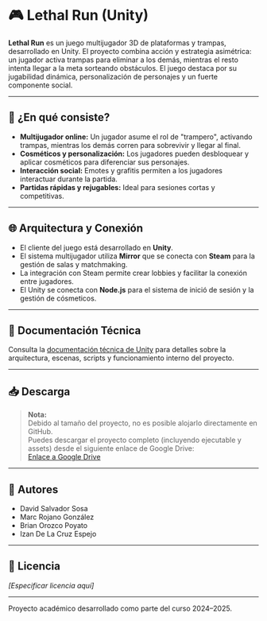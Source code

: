 # 🎮 Lethal Run (Unity)

**Lethal Run** es un juego multijugador 3D de plataformas y trampas, desarrollado en Unity. El proyecto combina acción y estrategia asimétrica: un jugador activa trampas para eliminar a los demás, mientras el resto intenta llegar a la meta sorteando obstáculos. El juego destaca por su jugabilidad dinámica, personalización de personajes y un fuerte componente social.

---

## 🚀 ¿En qué consiste?

- **Multijugador online:** Un jugador asume el rol de "trampero", activando trampas, mientras los demás corren para sobrevivir y llegar al final.
- **Cosméticos y personalización:** Los jugadores pueden desbloquear y aplicar cosméticos para diferenciar sus personajes.
- **Interacción social:** Emotes y grafitis permiten a los jugadores interactuar durante la partida.
- **Partidas rápidas y rejugables:** Ideal para sesiones cortas y competitivas.

---

## 🌐 Arquitectura y Conexión

- El cliente del juego está desarrollado en **Unity**.
- El sistema multijugador utiliza  **Mirror** que se conecta con **Steam** para la gestión de salas y matchmaking.
- La integración con Steam permite crear lobbies y facilitar la conexión entre jugadores.
- El Unity se conecta con **Node.js** para el sistema de inició de sesión y la gestión de cósmeticos.

---

## 📄 Documentación Técnica

Consulta la [documentación técnica de Unity](./documentacio-tecnica-unity.pdf) para detalles sobre la arquitectura, escenas, scripts y funcionamiento interno del proyecto.

---

## 📥 Descarga

> **Nota:**  
> Debido al tamaño del proyecto, no es posible alojarlo directamente en GitHub.  
> Puedes descargar el proyecto completo (incluyendo ejecutable y assets) desde el siguiente enlace de Google Drive:  
> [Enlace a Google Drive](https://drive.google.com/file/d/1vhdvr9d7leCxAg6uNEGLai0JoXQ2NeWD/view?usp=sharing)

---

## 👥 Autores

- David Salvador Sosa  
- Marc Rojano González  
- Brian Orozco Poyato  
- Izan De La Cruz Espejo

---

## 🧾 Licencia

*[Especificar licencia aquí]*

---

Proyecto académico desarrollado como parte del curso 2024–2025.
